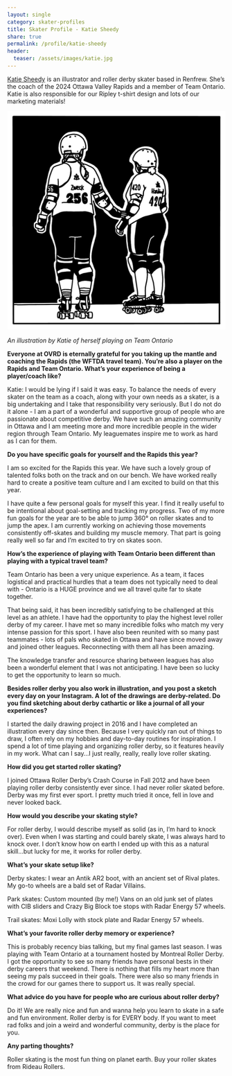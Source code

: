 ```yaml
---
layout: single
category: skater-profiles 
title: Skater Profile - Katie Sheedy 
share: true
permalink: /profile/katie-sheedy
header:
  teaser: /assets/images/katie.jpg
---
```


[Katie Sheedy](https://www.instagram.com/sheedy.katie/) is an illustrator and roller derby skater based in Renfrew. She’s the coach of the 2024 Ottawa Valley Rapids and a member of Team Ontario. Katie is also responsible for our Ripley t-shirt design and lots of our marketing materials!

[![](/assets/images/katie.jpg)](/assets/images/katie.jpg)

_An illustration by Katie of herself playing on Team Ontario_

**Everyone at OVRD is eternally grateful for you taking up the mantle and coaching the Rapids (the WFTDA travel team). You’re also a player on the Rapids and Team Ontario. What’s your experience of being a player/coach like?**

Katie: I would be lying if I said it was easy. To balance the needs of every skater on the team as a coach, along with your own needs as a skater, is a big undertaking and I take that responsibility very seriously. But I do not do it alone - I am a part of a wonderful and supportive group of people who are passionate about competitive derby. We have such an amazing community in Ottawa and I am meeting more and more incredible people in the wider region through Team Ontario.  My leaguemates inspire me to work as hard as I can for them.

**Do you have specific goals for yourself and the Rapids this year?**

I am so excited for the Rapids this year. We have such a lovely group of talented folks both on the track and on our bench. We have worked really hard to create a positive team culture and I am excited to build on that this year.

I have quite a few personal goals for myself this year. I find it really useful to be intentional about goal-setting and tracking my progress. Two of my more fun goals for the year are to be able to jump 360° on roller skates and to jump the apex. I am currently working on achieving those movements consistently off-skates and building my muscle memory. That part is going really well so far and I’m excited to try on skates soon.


**How’s the experience of playing with Team Ontario been different than playing with a typical travel team?**

Team Ontario has been a very unique experience. As a team, it faces logistical and practical hurdles that a team does not typically need to deal with - Ontario is a HUGE province and we all travel quite far to skate together.

That being said, it has been incredibly satisfying to be challenged at this level as an athlete. I have had the opportunity to play the highest level roller derby of my career. I have met so many incredible folks who match my very intense passion for this sport. I have also been reunited with so many past teammates - lots of pals who skated in Ottawa and have since moved away and joined other leagues. Reconnecting with them all has been amazing.

The knowledge transfer and resource sharing between leagues has also been a wonderful element that I was not anticipating. I have been so lucky to get the opportunity to learn so much.

**Besides roller derby you also work in illustration, and you post a sketch every day on your Instagram. A lot of the drawings are derby-related. Do you find sketching about derby cathartic or like a journal of all your experiences?**

I started the daily drawing project in 2016 and I have completed an illustration every day since then. Because I very quickly ran out of things to draw, I often rely on my hobbies and day-to-day routines for inspiration. I spend a lot of time playing and organizing roller derby, so it features heavily in my work. What can I say…I just really, really, really love roller skating.

**How did you get started roller skating?**

I joined Ottawa Roller Derby’s Crash Course in Fall 2012 and have been playing roller derby consistently ever since. I had never roller skated before. Derby was my first ever sport. I pretty much tried it once, fell in love and never looked back. 

**How would you describe your skating style?**

For roller derby, I would describe myself as solid (as in, I’m hard to knock over). Even when I was starting and could barely skate, I was always hard to knock over. I don’t know how on earth I ended up with this as a natural skill…but lucky for me, it works for roller derby. 

**What’s your skate setup like?**

Derby skates: I wear an Antik AR2 boot, with an ancient set of Rival plates. My go-to wheels are a bald set of Radar Villains.

Park skates: Custom mounted (by me!) Vans on an old junk set of plates with CIB sliders and Crazy Big Block toe stops with Radar Energy 57 wheels.

Trail skates: Moxi Lolly with stock plate and Radar Energy 57 wheels.

**What’s your favorite roller derby memory or experience?**

This is probably recency bias talking, but my final games last season. I was playing with Team Ontario at a tournament hosted by Montreal Roller Derby. I got the opportunity to see so many friends have personal bests in their derby careers that weekend. There is nothing that fills my heart more than seeing my pals succeed in their goals. There were also so many friends in the crowd for our games there to support us. It was really special.

**What advice do you have for people who are curious about roller derby?**

Do it! We are really nice and fun and wanna help you learn to skate in a safe and fun environment. Roller derby is for EVERY body. If you want to meet rad folks and join a weird and wonderful community, derby is the place for you.

**Any parting thoughts?**

Roller skating is the most fun thing on planet earth. Buy your roller skates from Rideau Rollers.

